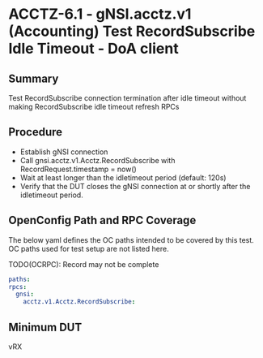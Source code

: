 # ACCTZ-6.1 - gNSI.acctz.v1 (Accounting) Test RecordSubscribe Idle Timeout - DoA client

## Summary
Test RecordSubscribe connection termination after idle timeout without making RecordSubscribe idle timeout refresh RPCs

## Procedure

- Establish gNSI connection
- Call gnsi.acctz.v1.Acctz.RecordSubscribe with RecordRequest.timestamp = now()
- Wait at least longer than the idletimeout period (default: 120s)
- Verify that the DUT closes the gNSI connection at or shortly after the idletimeout period.

## OpenConfig Path and RPC Coverage

The below yaml defines the OC paths intended to be covered by this test.  OC paths used for test setup are not listed here.

TODO(OCRPC): Record may not be complete

```yaml
paths:
rpcs:
  gnsi:
    acctz.v1.Acctz.RecordSubscribe:
```

## Minimum DUT
vRX
